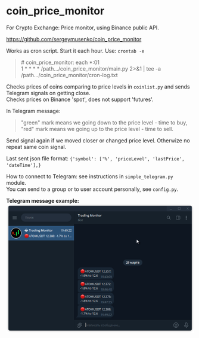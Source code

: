 # coin_price_monitor

For Crypto Exchange: Price monitor, using Binance public API.

https://github.com/sergeymusenko/coin_price_monitor

Works as cron script. Start it each hour. Use: `crontab -e`
> \# coin_price_monitor: each *:01<br/>
> 1 * * * *   /path.../coin_price_monitor/main.py 2>&1 | tee -a /path.../coin_price_monitor/cron-log.txt

Checks prices of coins comparing to price levels in `coinlist.py` and sends Telegram signals on getting close.<br/>
Checks prices on Binance 'spot', does not support 'futures'.

In Telegram message:
> "green" mark means we going down to the price level - time to buy,<br/>
> "red" mark means we going up to the price level - time to sell.

Send signal again if we moved closer or changed price level. Otherwize no repeat same coin signal.

Last sent json file format: `{'symbol': ['%', 'priceLevel', 'lastPrice', 'dateTime'],}`

How to connect to Telegram: see instructions in `simple_telegram.py` module.<br/>
You can send to a group or to user account personally, see `config.py`.

**Telegram message example:<br/>**
<img src="screenshot1.png" alt="Telegram message">
